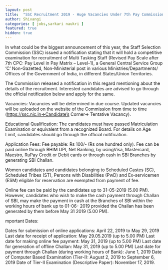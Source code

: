 ```yaml
---
layout: post
title:  "SSC Recruitment 2019 - Huge Vacancies Under 7th Pay Commission Released, Apply Now"
author: Shivangi
categories: [ jobs,sarkari naukri ]
featured: true
hidden: true
---
```

In what could be the biggest announcement of this year, the Staff Selection Commission (SSC) issued a notification stating that it will hold a competitive examination for recruitment of Multi Tasking Staff (Revised Pay Scale after 7th CPC: Pay Level in Pay Matrix – Level-1), a General Central Service Group ‘C’ Non-Gazetted, Non-Ministerial post in various Ministries/Departments/ Offices of the Government of India, in different States/Union Territories.

The Commission released a notification in this regard mentioning about the details of the recruitment. Interested candidates are advised to go through the official notification below and apply for the same.

Vacancies: Vacancies will be determined in due course. Updated vacancies will be uploaded on the website of the Commission from time to time (https://ssc.nic.in->Candidate’s Corner-> Tentative Vacancy).

Educational Qualification: The candidates must have passed Matriculation Examination or equivalent from a recognized Board.
For details on Age Limit, candidates should go through the official notification.

Application Fees: Fee payable: Rs 100/- (Rs one hundred only).
Fee can be paid online through BHIM UPI, Net Banking, by usingVisa, Mastercard, Maestro, RuPay Credit or Debit cards or through cash in SBI Branches by generating SBI Challan.

Women candidates and candidates belonging to Scheduled Castes (SC), Scheduled Tribes (ST), Persons with Disabilities (PwD) and Ex-servicemen (ESM) eligible for reservation are exempted from payment of fee.

Online fee can be paid by the candidates up to 31-05-2019 (5.00 PM). However, candidates who wish to make the cash payment through Challan of SBI, may make the payment in cash at the Branches of SBI within the working hours of bank up to 01-06- 2019 provided the Challan has been generated by them before May 31 2019 (5.00 PM).

mportant Dates:

Dates for submission of online applications: April 22, 2019 to May 29, 2019
Last date for receipt of application: May 29.05.2019 (up to 5.00 PM)
Last date for making online fee payment: May 31, 2019 (up to 5.00 PM)
Last date for generation of offline Challan: May 31, 2019 (up to 5.00 PM)
Last date for payment through Challan (during working hours of Bank): June 1, 2019
Date of Computer Based Examination (Tier-I): August 2, 2019 to September 6, 2019
Date of Tier-II Examination (Descriptive Paper): November 17, 2019.